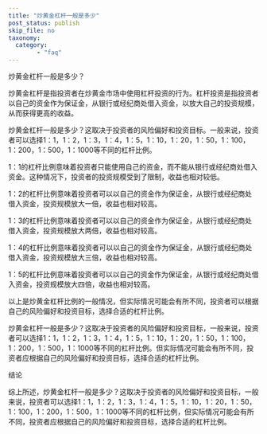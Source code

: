 ```yaml
---
title: "炒黄金杠杆一般是多少"
post_status: publish
skip_file: no
taxonomy:
  category:
        - "faq"
---
```


炒黄金杠杆一般是多少？

炒黄金杠杆是指投资者在炒黄金市场中使用杠杆投资的行为。杠杆投资是指投资者以自己的资金作为保证金，从银行或经纪商处借入资金，以放大自己的投资规模，从而获得更高的收益。

炒黄金杠杆一般是多少？这取决于投资者的风险偏好和投资目标。一般来说，投资者可以选择1：1，1：2，1：3，1：4，1：5，1：10，1：20，1：50，1：100，1：200，1：500，1：1000等不同的杠杆比例。

1：1的杠杆比例意味着投资者只能使用自己的资金，而不能从银行或经纪商处借入资金。这种情况下，投资者的投资规模受到了限制，收益也相对较低。

1：2的杠杆比例意味着投资者可以以自己的资金作为保证金，从银行或经纪商处借入资金，投资规模放大一倍，收益也相对较高。

1：3的杠杆比例意味着投资者可以以自己的资金作为保证金，从银行或经纪商处借入资金，投资规模放大两倍，收益也相对较高。

1：4的杠杆比例意味着投资者可以以自己的资金作为保证金，从银行或经纪商处借入资金，投资规模放大三倍，收益也相对较高。

1：5的杠杆比例意味着投资者可以以自己的资金作为保证金，从银行或经纪商处借入资金，投资规模放大四倍，收益也相对较高。

以上是炒黄金杠杆比例的一般情况，但实际情况可能会有所不同，投资者可以根据自己的风险偏好和投资目标，选择合适的杠杆比例。

炒黄金杠杆一般是多少？这取决于投资者的风险偏好和投资目标，一般来说，投资者可以选择1：1，1：2，1：3，1：4，1：5，1：10，1：20，1：50，1：100，1：200，1：500，1：1000等不同的杠杆比例。但实际情况可能会有所不同，投资者应根据自己的风险偏好和投资目标，选择合适的杠杆比例。

结论

综上所述，炒黄金杠杆一般是多少？这取决于投资者的风险偏好和投资目标，一般来说，投资者可以选择1：1，1：2，1：3，1：4，1：5，1：10，1：20，1：50，1：100，1：200，1：500，1：1000等不同的杠杆比例，但实际情况可能会有所不同，投资者应根据自己的风险偏好和投资目标，选择合适的杠杆比例。
